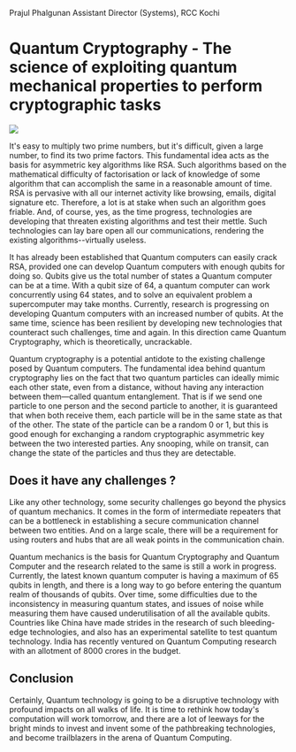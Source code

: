 Prajul Phalgunan
Assistant Director (Systems), RCC Kochi

Quantum Cryptography - The science of exploiting quantum mechanical properties to perform cryptographic tasks
======================================

![](https://gcn.com/-/media/GIG/EDIT_SHARED/Cyber/quantumencryption.png)

It's easy to multiply two prime numbers, but it's difficult, given a large number, to find its two prime factors. 
This fundamental idea acts as the basis for asymmetric key algorithms like RSA. Such algorithms based on the mathematical difficulty of factorisation or lack of knowledge of 
some algorithm that can accomplish the same in a reasonable amount of time.  RSA is pervasive with all our internet activity like browsing, emails, digital signature etc. 
Therefore, a lot is at stake when such an algorithm goes friable. And, of course, yes, as the time progress, technologies are developing that threaten existing algorithms and test their mettle. Such technologies can lay bare open all our communications, rendering the existing algorithms--virtually useless.


It has already been established that Quantum computers can easily crack RSA, provided one can develop Quantum computers with enough qubits for doing so. 
Qubits give us the total number of states a Quantum computer can be at a time. With a qubit size of 64, a quantum computer can work concurrently using 64 states, 
and to solve an equivalent problem a supercomputer may take months. Currently, research is progressing on developing Quantum computers with an increased number of qubits. 
At the same time, science has been resilient by developing new technologies that counteract such challenges, time and again. In this direction came Quantum Cryptography, 
which is theoretically, uncrackable. 


Quantum cryptography is a potential antidote to the existing challenge posed by Quantum computers. The fundamental idea behind quantum cryptography lies on the fact that two quantum particles can ideally mimic each other state, even from a distance, without having any 
interaction between them—called quantum entanglement. That is if we send one particle to one person and the second particle to another, it is guaranteed that when both 
receive them, each particle will be in the same state as that of the other. The state of the particle can be a random 0 or 1, but this is good enough for exchanging a 
random cryptographic asymmetric key between the two interested parties. Any snooping, while on transit, can change the state of the particles and thus they are detectable.

Does it have any challenges ?
-------------------
Like any other technology, some security challenges go beyond the physics of quantum mechanics. It comes in the form of intermediate repeaters that can be a bottleneck 
in establishing a secure communication channel between two entities. And on a large scale, there will be a requirement for using routers and hubs that are all weak points 
in the communication chain.


Quantum mechanics is the basis for Quantum Cryptography and Quantum Computer and the research related to the same is still a work in progress. Currently, the latest known 
quantum computer is having a maximum of 65 qubits in length, and there is a long way to go before entering the quantum realm of thousands of qubits. Over time, some 
difficulties due to the inconsistency in measuring quantum states, and issues of noise while measuring them have caused underutilisation of all the available qubits. 
Countries like China have made strides in the research of such bleeding-edge technologies, and also has an experimental satellite to test quantum technology. India has 
recently ventured on Quantum Computing research with an allotment of 8000 crores in the budget.

Conclusion
-------------------
Certainly, Quantum technology is going to be a disruptive technology with profound impacts on all walks of life. It is time to rethink how today's computation will work tomorrow, and there are a lot of leeways for the bright minds to invest and invent some of the pathbreaking technologies, and become trailblazers in the arena of Quantum Computing.
